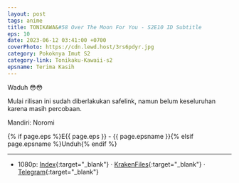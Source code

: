 ```yaml
---
layout: post
tags: anime
title: TONIKAWA&#58 Over The Moon For You - S2E10 ID Subtitle
eps: 10
date: 2023-06-12 03:41:00 +0700
coverPhoto: https://cdn.lewd.host/3rs6pdyr.jpg
category: Pokoknya Imut S2
category-link: Tonikaku-Kawaii-s2
epsname: Terima Kasih
---
```


Waduh 😳😳

Mulai rilisan ini sudah diberlakukan safelink, namun belum keseluruhan karena masih percobaan.

Mandiri: Noromi

{% if page.eps %}E{{ page.eps }} - {{ page.epsname }}{% elsif page.epsname %}Unduh{% endif %}

---
- 1080p: [Index](https://bit.ly/3NodWCQ){:target="_blank"} &middot; [KrakenFiles](https://bit.ly/3ClDuub){:target="_blank"} &middot; [Telegram](){:target="_blank"}